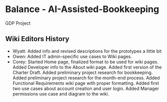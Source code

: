 # Balance - AI-Assisted-Bookkeeping
GDP Project

## Wiki Editors History
* Wyatt: Added info and revised descriptions for the prototypes a little bit
* Owen: Added IT admin-specific use cases to Wiki pages.
* Corey: Started Home page, finalized format to be used for wiki pages. Added Developer info to the About wiki page. Added first version of the Charter Draft. Added preliminary project research for bookkeeping. Added preliminary project research for the month-end process. Added Functional Requirements wiki page with proper formatting. Added first two use cases about account creation and user login. Added Manager permissions use case and diagram to the wiki.
